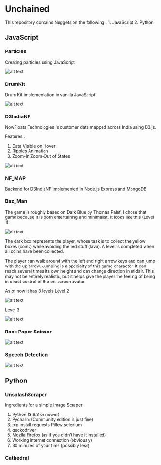 # Unchained
This repository contains Nuggets on the following : 1. JavaScript 2. Python

##  JavaScript

### Particles
Creating particles using JavaScript

![alt text](https://github.com/Survivor75/Unchained/blob/master/JavaScript/partcles/img/particles.png?raw=true "particle.js")

### DrumKit
Drum Kit implementation in vanilla JavaScript


![alt text](https://github.com/Survivor75/Unchained/blob/master/JavaScript/Drum_Kit/img/drum_kit.PNG?raw=true "drum kit")

### D3IndiaNF
NowFloats Technologies 's customer data mapped across India  using D3.js.

Features :
1. Data Visible on Hover
2. Ripples Animation
3. Zoom-In Zoom-Out of States

![alt text](https://github.com/Survivor75/Unchained/blob/master/JavaScript/D3IndiaNF/img/india_nf.PNG?raw=true "")

### NF_MAP
Backend for D3IndiaNF implemented in Node.js Express and MongoDB

### Baz_Man
The game is roughly based on Dark Blue by Thomas Palef. I chose that game because it is both entertaining and minimalist. It looks like this (Level 1):

![alt text](https://github.com/Survivor75/Unchained/blob/master/JavaScript/_what_a_platform/img/level_1.PNG?raw=true "")

The dark box represents the player, whose task is to collect the yellow boxes (coins) while avoiding the red stuff (lava). A level is completed when all coins have been collected.

The player can walk around with the left and right arrow keys and can jump with the up arrow. Jumping is a specialty of this game character. It can reach several times its own height and can change direction in midair. This may not be entirely realistic, but it helps give the player the feeling of being in direct control of the on-screen avatar.

As of now it has 3 levels
Level 2

![alt text](https://github.com/Survivor75/Unchained/blob/master/JavaScript/_what_a_platform/img/level_2.PNG?raw=true "")

Level 3

![alt text](https://github.com/Survivor75/Unchained/blob/master/JavaScript/_what_a_platform/img/level_3.PNG?raw=true "")


### Rock Paper Scissor

![alt text](https://github.com/Survivor75/Unchained/blob/master/JavaScript/rock_paper_scissor/img/rps.PNG?raw=true "")


### Speech Detection

![alt text](https://github.com/Survivor75/Unchained/blob/master/JavaScript/SpeechDetection/img/speech.PNG?raw=true "")


## Python

### UnsplashScraper
Ingredients for a simple Image Scraper

1. Python (3.6.3 or newer)
2. Pycharm (Community edition is just fine)
3. pip install requests Pillow selenium
4. geckodriver 
5. Mozlla Firefox (as if you didn’t have it installed)
6. Working internet connection (obviously)
7. 30 minutes of your time (possibly less)

### Cathedral
